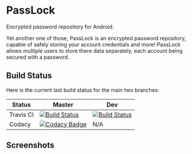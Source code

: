 
# PassLock
Encrypted password repository for Android.

Yet another one of those, PassLock is an encrypted password repository, capable of safely storing your account credentials and more!
PassLock allows multiple users to store there data separately, each account being secured with a password.

## Build Status
Here is the current last build status for the main two branches:

| Status | Master | Dev | 
| --- | --- | --- |
| Travis CI | [![Build Status](https://travis-ci.org/Oxmose/PassLock.svg?branch=master)](https://travis-ci.org/Oxmose/PassLock) | [![Build Status](https://travis-ci.org/Oxmose/PassLock.svg?branch=dev)](https://travis-ci.org/Oxmose/PassLock) |
| Codacy | [![Codacy Badge](https://api.codacy.com/project/badge/Grade/a6a22e3c53e74d388582c64d57ee9c16)](https://www.codacy.com/app/Oxmose/PassLock?utm_source=github.com&amp;utm_medium=referral&amp;utm_content=Oxmose/PassLock&amp;utm_campaign=Badge_Grade)| N/A |

## Screenshots